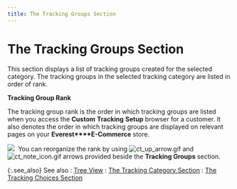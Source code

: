 ```yaml
---
title: The Tracking Groups Section
---
```


# The Tracking Groups Section


This section displays a list of tracking groups created for the selected  category. The tracking groups in the selected tracking category are listed  in order of rank.


**Tracking Group Rank**


The tracking group rank is the order in which tracking groups are listed  when you access the **Custom** **Tracking** **Setup**  browser for a customer. It also denotes the order in which tracking groups  are displayed on relevant pages on your **Everest****E-Commerce** store.


![]({{site.ct_baseurl}}/img/note.gif)  You  can reorganize the rank by using ![ct_up_arrow.gif]({{site.ct_baseurl}}/img/ct_up_arrow.gif) and ![ct_note_icon.gif]({{site.ct_baseurl}}/img/ct_note_icon.gif) arrows  provided beside the **Tracking Groups**  section.


{:.see_also}
See also
: [Tree  View]({{site.ct_baseurl}}/misc/tree_view_ct_set_up_brsr_customers.html)
: [The  Tracking Category Section]({{site.ct_baseurl}}/misc/the_tracking_category_section_cust_track_set_up_cust_brsr.html)
: [The  Tracking Choices Section]({{site.ct_baseurl}}/misc/the_tracking_choices_section_cust_tr_set_up_cust_brsr.html)
